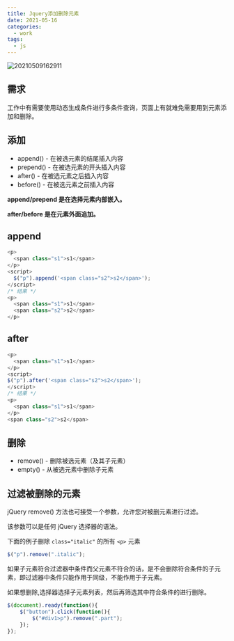 ```yaml
---
title: Jquery添加删除元素
date: 2021-05-16
categories:
  - work
tags:
  - js
---
```


![20210509162911](https://fastly.jsdelivr.net/gh/qbmzc/images/md/20210509162911.png)

<!-- more -->

## 需求

工作中有需要使用动态生成条件进行多条件查询，页面上有就难免需要用到元素添加和删除。

## 添加

- append() - 在被选元素的结尾插入内容
- prepend() - 在被选元素的开头插入内容
- after() - 在被选元素之后插入内容
- before() - 在被选元素之前插入内容

**append/prepend 是在选择元素内部嵌入。**

**after/before 是在元素外面追加。**

## append

```js
<p>
  <span class="s1">s1</span>
</p>
<script>
  $("p").append('<span class="s2">s2</span>');
</script>
/* 结果 */
<p>
  <span class="s1">s1</span>
  <span class="s2">s2</span>
</p> 

```

## after

```js
<p>
  <span class="s1">s1</span>
</p>
<script>
$("p").after('<span class="s2">s2</span>');
</script>
/* 结果 */
<p>
  <span class="s1">s1</span>
</p>
<span class="s2">s2</span>
```

## 删除

- remove() - 删除被选元素（及其子元素）
- empty() - 从被选元素中删除子元素

## 过滤被删除的元素

jQuery remove() 方法也可接受一个参数，允许您对被删元素进行过滤。

该参数可以是任何 jQuery 选择器的语法。

下面的例子删除 `class="italic"` 的所有 `<p>` 元素

```js
$("p").remove(".italic");
```

如果子元素符合过滤器中条件而父元素不符合的话，是不会删除符合条件的子元素，即过滤器中条件只能作用于同级，不能作用于子元素。

如果想删除,选择器选择子元素列表，然后再筛选其中符合条件的进行删除。

```js
$(document).ready(function(){
    $("button").click(function(){
        $("#div1>p").remove(".part");
    });
});
```
